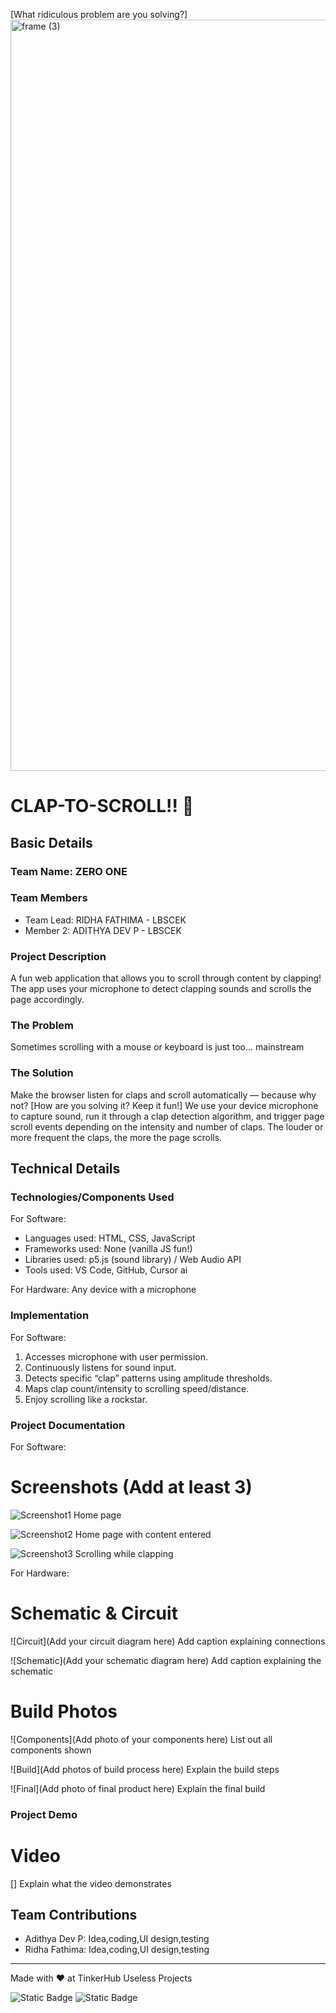 [What ridiculous problem are you solving?]
<img width="3188" height="1202" alt="frame (3)" src="https://github.com/user-attachments/assets/517ad8e9-ad22-457d-9538-a9e62d137cd7" />


# CLAP-TO-SCROLL!! 🎯


## Basic Details
### Team Name: ZERO ONE


### Team Members
- Team Lead: RIDHA FATHIMA - LBSCEK
- Member 2: ADITHYA DEV P - LBSCEK


### Project Description
A fun web application that allows you to scroll through content by clapping! The app uses your microphone to detect clapping sounds and scrolls the page accordingly.

### The Problem 
Sometimes scrolling with a mouse or keyboard is just too… mainstream
### The Solution
Make the browser listen for claps and scroll automatically — because why not?
[How are you solving it? Keep it fun!]
We use your device microphone to capture sound, run it through a clap detection algorithm, and trigger page scroll events depending on the intensity and number of claps. The louder or more frequent the claps, the more the page scrolls.



## Technical Details
### Technologies/Components Used
For Software:
- Languages used: HTML, CSS, JavaScript
- Frameworks used: None (vanilla JS fun!)
- Libraries used: p5.js (sound library) / Web Audio API
- Tools used: VS Code, GitHub, Cursor ai


For Hardware:
Any device with a microphone

### Implementation
For Software:
1. Accesses microphone with user permission.
2. Continuously listens for sound input.
3. Detects specific “clap” patterns using amplitude thresholds.
4. Maps clap count/intensity to scrolling speed/distance.
5. Enjoy scrolling like a rockstar.


### Project Documentation
For Software:

# Screenshots (Add at least 3)
![Screenshot1](<img width="1919" height="1024" alt="Screenshot 2025-08-09 023245" src="https://github.com/user-attachments/assets/0822d70a-7255-495f-ac17-a817c22c1f51" />
)
Home page

![Screenshot2](<img width="1915" height="963" alt="Screenshot 2025-08-09 023058" src="https://github.com/user-attachments/assets/0a425265-3d61-4ad1-b63d-d90edd14a4e4" />
)
Home page with content entered

![Screenshot3](<img width="1919" height="1028" alt="Screenshot 2025-08-09 023130" src="https://github.com/user-attachments/assets/ce963e8a-13fa-4fbf-a787-d11199822fe9" />
)
Scrolling while clapping


For Hardware:

# Schematic & Circuit
![Circuit](Add your circuit diagram here)
Add caption explaining connections

![Schematic](Add your schematic diagram here)
Add caption explaining the schematic

# Build Photos
![Components](Add photo of your components here)
List out all components shown

![Build](Add photos of build process here)
Explain the build steps

![Final](Add photo of final product here)
Explain the final build

### Project Demo
# Video
[]
Explain what the video demonstrates



## Team Contributions
- Adithya Dev P: Idea,coding,UI design,testing
- Ridha Fathima: Idea,coding,UI design,testing


---
Made with ❤ at TinkerHub Useless Projects 

![Static Badge](https://img.shields.io/badge/TinkerHub-24?color=%23000000&link=https%3A%2F%2Fwww.tinkerhub.org%2F)
![Static Badge](https://img.shields.io/badge/UselessProjects--25-25?link=https%3A%2F%2Fwww.tinkerhub.org%2Fevents%2FQ2Q1TQKX6Q%2FUseless%2520Projects)
